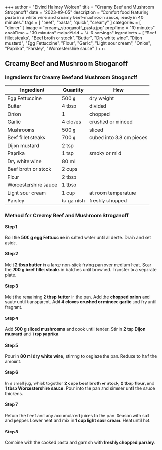 +++
author = "Eivind Halmøy Wolden"
title = "Creamy Beef and Mushroom Stroganoff"
date = "2023-09-05"
description = "Comfort food featuring pasta in a white wine and creamy beef-mushroom sauce, ready in 40 minutes."
tags = [
    "beef",
    "pasta",
    "quick",
    "creamy"
]
categories = [
    "dinner"
]
image = "creamy_stroganoff_pasta.jpg"
prepTime = "10 minutes"
cookTime = "30 minutes"
recipeYield = "4-6 servings"
ingredients = [
    "Beef fillet steaks",
    "Beef broth or stock",
    "Butter",
    "Dry white wine",
    "Dijon mustard",
    "Egg Fettuccine",
    "Flour",
    "Garlic",
    "Light sour cream",
    "Onion",
    "Paprika",
    "Parsley",
    "Worcestershire sauce"
]
+++

## Creamy Beef and Mushroom Stroganoff
### Ingredients for Creamy Beef and Mushroom Stroganoff
Ingredient | Quantity | How
---|---|---
Egg Fettuccine  | 500 g  | dry weight
Butter  | 4 tbsp | divided
Onion  | 1  | chopped
Garlic  | 4 cloves  | crushed or minced
Mushrooms  | 500 g  | sliced
Beef fillet steaks  | 700 g  | cubed into 3.8 cm pieces
Dijon mustard  | 2 tsp  | 
Paprika  | 1 tsp  | smoky or mild
Dry white wine  | 80 ml  | 
Beef broth or stock  | 2 cups  | 
Flour  | 2 tbsp  | 
Worcestershire sauce  | 1 tbsp  | 
Light sour cream  | 1 cup  | at room temperature
Parsley  | to garnish  | freshly chopped

### Method for Creamy Beef and Mushroom Stroganoff
#### Step 1
Boil the **500 g egg Fettuccine** in salted water until al dente. Drain and set aside.

#### Step 2
Melt **2 tbsp butter** in a large non-stick frying pan over medium heat. Sear the **700 g beef fillet steaks** in batches until browned. Transfer to a separate plate.

#### Step 3
Melt the remaining **2 tbsp butter** in the pan. Add the **chopped onion** and sauté until transparent. Add **4 cloves crushed or minced garlic** and fry until fragrant.

#### Step 4
Add **500 g sliced mushrooms** and cook until tender. Stir in **2 tsp Dijon mustard** and **1 tsp paprika**.

#### Step 5
Pour in **80 ml dry white wine**, stirring to deglaze the pan. Reduce to half the amount.

#### Step 6
In a small jug, whisk together **2 cups beef broth or stock**, **2 tbsp flour**, and **1 tbsp Worcestershire sauce**. Pour into the pan and simmer until the sauce thickens.

#### Step 7
Return the beef and any accumulated juices to the pan. Season with salt and pepper. Lower heat and mix in **1 cup light sour cream**. Heat until hot.

#### Step 8
Combine with the cooked pasta and garnish with **freshly chopped parsley**.
